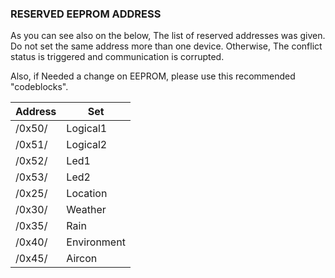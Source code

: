 ### RESERVED EEPROM ADDRESS
As you can see also on the below, The list of reserved addresses was given.
Do not set the same address more than one device.
Otherwise, The conflict status is triggered and communication is corrupted.

Also, if Needed a change on EEPROM, please use this recommended "codeblocks".


Address       | Set          | 
---           | ---          | 
/0x50/        | Logical1     | 
/0x51/        | Logical2     | 
/0x52/        | Led1         | 
/0x53/        | Led2         | 
/0x25/        | Location     | 
/0x30/        | Weather      | 
/0x35/        | Rain         | 
/0x40/        | Environment  | 
/0x45/        | Aircon       | 
